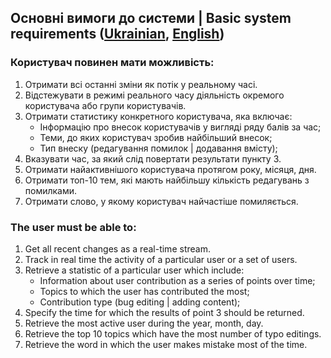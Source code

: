 ## Основні вимоги до системи | Basic system requirements ([Ukrainian](#1), [English](#2))

### <a name="1">Користувач повинен мати можливість:
1. Отримати всі останні зміни як потік у реальному часі.
2. Відстежувати в режимі реального часу діяльність окремого користувача або групи користувачів. 
3. Отримати статистику конкретного користувача, яка включає:
    * Інформацію про внесок користувачів у вигляді ряду балів за час;
    * Теми, до яких користувач зробив найбільший внесок;
    * Тип внеску (редагування помилок | додавання вмісту);
4. Вказувати час, за який слід повертати результати пункту 3.
5. Отримати найактивнішого користувача протягом року, місяця, дня. 
6. Отримати топ-10 тем, які мають найбільшу кількість редагувань з помилками.
7. Отримати слово, у якому користувач найчастіше помиляється.
   
### <a name="2">The user must be able to:
1. Get all recent changes as a real-time stream.
2. Track in real time the activity of a particular user or a set of users.
3. Retrieve a statistic of a particular user which include:
     * Information about user contribution as a series of points over time;
     * Topics to which the user has contributed the most;
     * Contribution type (bug editing | adding content);
4. Specify the time for which the results of point 3 should be returned.
5. Retrieve the most active user during the year, month, day.
6. Retrieve the top 10 topics which have the most number of typo editings.
7. Retrieve the word in which the user makes mistake most of the time.
